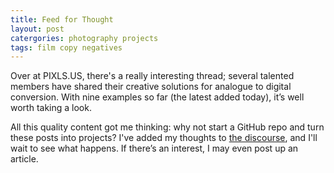 ```yaml
---
title: Feed for Thought
layout: post
catergories: photography projects
tags: film copy negatives
---
```


Over at PIXLS.US, there's a really interesting thread; several talented members have shared their creative  solutions for analogue to digital conversion. With nine examples so far (the latest added today), it’s well worth taking a look.

<!-- <div>
<center>
<img src="https://pixls.us/images/pixls.us-logo-url.svg" style="padding-top: 15px; padding-bottom: 30px;" class="align-center" alt="PIXLS.US Logo" width="160">
</center>
</div> -->

All this quality content got me thinking: why not start a GitHub repo and turn these posts into projects? I've added my thoughts to [the discourse](https://discuss.pixls.us/t/diy-copy-stand-for-dslr-scanning/14833/71), and I'll wait to see what happens. If there’s an interest, I may even post up an article.
